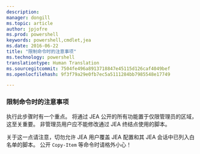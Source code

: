 ```yaml
---
description: 
manager: dongill
ms.topic: article
author: jpjofre
ms.prod: powershell
keywords: powershell,cmdlet,jea
ms.date: 2016-06-22
title: "限制命令时的注意事项"
ms.technology: powershell
translationtype: Human Translation
ms.sourcegitcommit: 7504fe496a8913718847e45115d126caf4049bef
ms.openlocfilehash: 9f3f79a29e0fb7ec5a5111284bb7985548e17749

---
```


### 限制命令时的注意事项
执行此步骤时有一个重点。
将通过 JEA 公开的所有功能置于仅限管理员的区域，这至关重要。
非管理员用户应不能修改通过 JEA 终结点使用的脚本。

关于这一点请注意，切勿允许 JEA 用户覆盖 JEA 配置和其 JEA 会话中已列入白名单的脚本。
公开 `Copy-Item` 等命令时请格外小心！




<!--HONumber=Jul16_HO1-->


